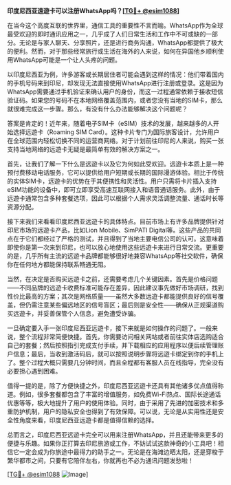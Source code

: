 **印度尼西亚遠遊卡可以注册WhatsApp吗？[[TG💪+ @esim1088](https://t.me/s/esim1088)]**

在当今这个高度互联的世界里，通信工具的重要性不言而喻。WhatsApp作为全球最受欢迎的即时通讯应用之一，几乎成了人们日常生活和工作中不可或缺的一部分。无论是与家人聊天、分享照片，还是进行商务沟通，WhatsApp都提供了极大的便利。然而，对于那些经常旅行或生活在海外的人来说，如何在异国他乡顺利使用WhatsApp可能是一个让人头疼的问题。

以印度尼西亚为例，许多游客或长期居住者可能会遇到这样的情况：他们带着国内的手机号码来到印尼，却发现无法直接使用WhatsApp进行注册或登录。这是因为WhatsApp需要通过手机验证来确认用户的身份，而这一过程通常依赖于接收短信验证码。如果您的号码不在本地网络覆盖范围内，或者您没有当地的SIM卡，那么就很难完成这一步骤。那么，有没有什么办法能够解决这个问题呢？

答案是肯定的！近年来，随着电子SIM卡（eSIM）技术的发展，越来越多的人开始选择远遊卡（Roaming SIM Card）。这种卡片专门为国际旅客设计，允许用户在全球范围内轻松切换不同的运营商网络。对于计划前往印尼的人来说，购买一张支持当地网络的远遊卡无疑是最简单有效的解决方案之一。

首先，让我们了解一下什么是远遊卡以及它为何如此受欢迎。远遊卡本质上是一种预付费移动电话服务，它可以提供给用户短期或长期的国际漫游体验。相比于传统的实体SIM卡，远遊卡的优势在于其便携性和灵活性。用户只需将卡片插入支持eSIM功能的设备中，即可立即享受高速互联网接入和语音通话服务。此外，由于远遊卡通常包含多种套餐选项，因此可以根据个人需求灵活调整流量、通话时长等资源分配。

接下来我们来看看印度尼西亚远遊卡的具体特点。目前市场上有许多品牌提供针对印尼市场的远遊卡产品，比如Lion Mobile、SimPATI Digital等。这些产品的共同点在于它们都经过了严格的测试，并且得到了当地主要电信公司的认可。这意味着即使你是第一次来到印尼，也可以放心地使用这些远遊卡来进行日常交流。更重要的是，几乎所有主流的远遊卡品牌都能够很好地兼容WhatsApp等社交软件，确保你在任何地方都能保持联系畅通无阻。

当然，在决定是否购买远遊卡之前，还需要考虑几个关键因素。首先是价格问题——不同品牌的远遊卡收费标准可能存在差异，因此建议事先做好市场调研，找到性价比最高的方案；其次是网络质量——虽然大多数远遊卡都能提供良好的信号覆盖，但仍需注意某些偏远地区的信号盲区；最后则是安全性——确保从正规渠道购买远遊卡，并妥善保管个人信息，避免遭受诈骗。

一旦确定要入手一张印度尼西亚远遊卡，接下来就是如何操作的问题了。一般来说，整个流程非常简便快捷。首先，你需要访问相关网站或者前往实体店选购适合自己的套餐；然后按照指引完成支付手续，并下载相应的应用程序以便后续管理账户信息；最后，当收到激活码后，就可以按照说明步骤将远遊卡绑定到你的手机上了。整个过程大概只需要几分钟时间，而且全程都有客服人员在线指导，完全没有必要担心遇到困难。

值得一提的是，除了方便快捷之外，印度尼西亚远遊卡还具有其他诸多优点值得称道。例如，很多套餐都包含了丰富的增值服务，如免费Wi-Fi热点、国际长途通话优惠等等，极大地提升了用户的使用体验。同时，由于采用了先进的加密技术和多重防护机制，用户的隐私安全也得到了有效保障。可以说，无论是从实用性还是安全性角度来看，印度尼西亚远遊卡都是值得信赖的选择。

总而言之，印度尼西亚远遊卡完全可以用来注册WhatsApp，并且还能带来更多的便捷与乐趣。如果你正打算去印尼旅游或工作，不妨试试这款神奇的小工具吧！相信它一定会成为你旅途中最得力的助手之一。无论是在海滩边晒太阳，还是穿梭于繁华都市之间，只要有它陪伴左右，你就再也不必为通讯问题发愁啦！

[[TG💪+ @esim1088](https://t.me/s/esim1088) ![Image](https://i.postimg.cc/4NQfJmqS/Snipaste-2025-05-13-00-14-12.png)]